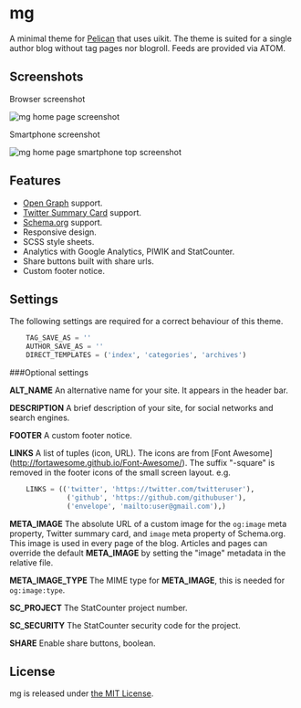 mg
==============

A minimal theme for [Pelican](http://blog.getpelican.com/) that uses uikit.
The theme is suited for a single author blog without tag pages nor
blogroll. Feeds are provided via ATOM.


Screenshots
--------------

Browser screenshot

![mg home page screenshot](https://raw.githubusercontent.com/lucachr/pelican-mg/master/home-page-screenshot.png)

Smartphone screenshot

![mg home page smartphone top screenshot](https://github.com/lucachr/pelican-mg/blob/master/home-page-smartphone-top.png)

Features
--------------

* [Open Graph](http://ogp.me) support.
* [Twitter Summary Card](https://dev.twitter.com/cards/types/summary) support.
* [Schema.org](http://schema.org) support.
* Responsive design.
* SCSS style sheets.
* Analytics with Google Analytics, PIWIK and StatCounter.
* Share buttons built with share urls.
* Custom footer notice.

Settings
--------------

The following settings are required for a correct behaviour of this theme.

```python
    TAG_SAVE_AS = ''
    AUTHOR_SAVE_AS = ''
    DIRECT_TEMPLATES = ('index', 'categories', 'archives')
```

###Optional settings

**ALT_NAME**
An alternative name for your site. It appears in the header bar.

**DESCRIPTION**
A brief description of your site, for social networks and search engines.

**FOOTER**
A custom footer notice.

**LINKS**
A list of tuples (icon, URL). The icons are from [Font Awesome]
(http://fortawesome.github.io/Font-Awesome/). The suffix "-square" is removed
in the footer icons of the small screen layout.
e.g.
```python
    LINKS = (('twitter', 'https://twitter.com/twitteruser'),
              ('github', 'https://github.com/githubuser'),
              ('envelope', 'mailto:user@gmail.com'),)
```

**META_IMAGE**
The absolute URL of a custom image for the `og:image` meta property, Twitter
summary card, and `image` meta property of Schema.org. This image is used in
every page of the blog. Articles and pages can override the default
**META_IMAGE** by setting the "image" metadata in the relative file.

**META_IMAGE_TYPE**
The MIME type for **META_IMAGE**, this is needed for `og:image:type`.

**SC_PROJECT**
The StatCounter project number.

**SC_SECURITY**
The StatCounter security code for the project.

**SHARE**
Enable share buttons, boolean.

License
---------

mg is released under [the MIT License](http://opensource.org/licenses/MIT).
